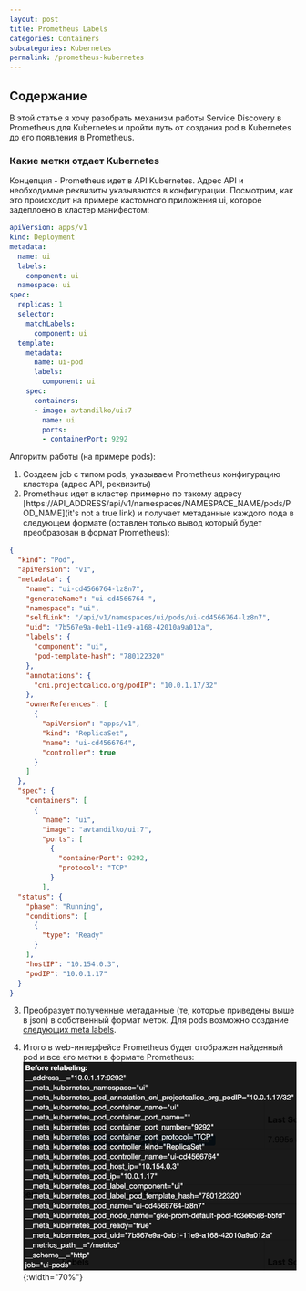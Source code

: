 ```yaml
---
layout: post
title: Prometheus Labels
categories: Containers
subcategories: Kubernetes
permalink: /prometheus-kubernetes
---
```


## Содержание

В этой статье я хочу разобрать механизм работы Service Discovery в Prometheus для Kubernetes и пройти путь от создания pod в Kubernetes до его появления в Prometheus.

### Какие метки отдает Kubernetes

Концепция - Prometheus идет в API Kubernetes. Адрес API и необходимые реквизиты указываются в конфигурации. Посмотрим, как это происходит на примере кастомного приложения ui, которое задеплоено в кластер манифестом:

```yaml
apiVersion: apps/v1
kind: Deployment
metadata:
  name: ui
  labels:
    component: ui
  namespace: ui
spec:
  replicas: 1
  selector:
    matchLabels:
      component: ui
  template:
    metadata:
      name: ui-pod
      labels:
        component: ui
    spec:
      containers:
      - image: avtandilko/ui:7
        name: ui
        ports:
        - containerPort: 9292
```

Алгоритм работы (на примере pods):

1. Создаем job с типом pods, указываем Prometheus конфигурацию кластера (адрес API, реквизиты)
2. Prometheus идет в кластер примерно по такому адресу [https://API_ADDRESS/api/v1/namespaces/NAMESPACE_NAME/pods/POD_NAME](it's not a true link) и получает метаданные каждого пода в следующем формате (оставлен только вывод который будет преобразован в формат Prometheus):

```json
{
  "kind": "Pod",
  "apiVersion": "v1",
  "metadata": {
    "name": "ui-cd4566764-lz8n7",
    "generateName": "ui-cd4566764-",
    "namespace": "ui",
    "selfLink": "/api/v1/namespaces/ui/pods/ui-cd4566764-lz8n7",
    "uid": "7b567e9a-0eb1-11e9-a168-42010a9a012a",
    "labels": {
      "component": "ui",
      "pod-template-hash": "780122320"
    },
    "annotations": {
      "cni.projectcalico.org/podIP": "10.0.1.17/32"
    },
    "ownerReferences": [
      {
        "apiVersion": "apps/v1",
        "kind": "ReplicaSet",
        "name": "ui-cd4566764",
        "controller": true
      }
    ]
  },
  "spec": {
    "containers": [
      {
        "name": "ui",
        "image": "avtandilko/ui:7",
        "ports": [
          {
            "containerPort": 9292,
            "protocol": "TCP"
          }
        ],
  "status": {
    "phase": "Running",
    "conditions": [
      {
        "type": "Ready"
      }
    ],
    "hostIP": "10.154.0.3",
    "podIP": "10.0.1.17"
  }
}
```

3. Преобразует полученные метаданные (те, которые приведены выше в json) в собственный формат меток. Для pods возможно создание [следующих meta labels](https://prometheus.io/docs/prometheus/latest/configuration/configuration/#pod).

4. Итого в web-интерфейсе Prometheus будет отображен найденный pod и все его метки в формате Prometheus:
![prometheus-target](public/prometheus-target.png){:width="70%"}
